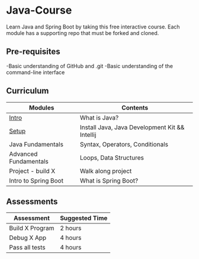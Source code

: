 # Java-Course

Learn Java and Spring Boot by taking this free interactive course. Each module has a supporting repo that must be forked and cloned.

## Pre-requisites

-Basic understanding of GitHub and .git
-Basic understanding of the command-line interface

## Curriculum

| Modules                    | Contents                                       |
| -------------------------- | ---------------------------------------------- |
| [Intro](./intro/README.MD) | What is Java?                                  |
| [Setup](./setup/README.MD) | Install Java, Java Development Kit && Intellij |
| Java Fundamentals          | Syntax, Operators, Conditionals                |
| Advanced Fundamentals      | Loops, Data Structures                         |
| Project - build X          | Walk along project                             |
| Intro to Spring Boot       | What is Spring Boot?                           |

## Assessments

| Assessment      | Suggested Time |
| --------------- | -------------- |
| Build X Program | 2 hours        |
| Debug X App     | 4 hours        |
| Pass all tests  | 4 hours        |

